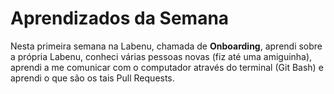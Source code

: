# Aprendizados da Semana
Nesta primeira semana na Labenu, chamada de **Onboarding**, aprendi sobre a própria Labenu, conheci várias pessoas novas (fiz até uma amiguinha), aprendi a me comunicar com o computador através do terminal (Git Bash) e aprendi o que são os tais Pull Requests.